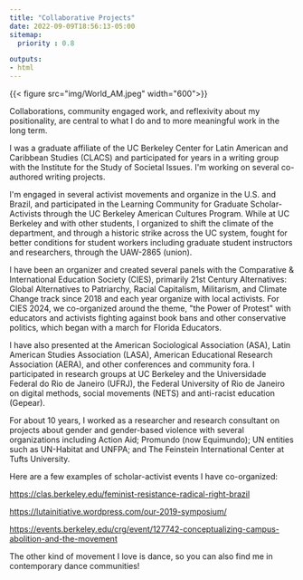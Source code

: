```yaml
---
title: "Collaborative Projects"
date: 2022-09-09T18:56:13-05:00
sitemap:
  priority : 0.8

outputs:
- html
---
```


{{< figure src="img/World_AM.jpeg" width="600">}}

Collaborations, community engaged work, and reflexivity about my positionality, are central to what I do and to more meaningful work in the long term. 

I was a graduate affiliate of the UC Berkeley Center for Latin American and Caribbean Studies (CLACS) and participated for years in a writing group with the Institute for the Study of Societal Issues. I'm working on several co-authored writing projects.

I'm engaged in several activist movements and organize in the U.S. and Brazil, and participated in the Learning Community for Graduate Scholar-Activists through the UC Berkeley American Cultures Program. While at UC Berkeley and with other students, I organized to shift the climate of the department, and through a historic strike across the UC system, fought for better conditions for student workers including graduate student instructors and researchers, through the UAW-2865 (union). 

I have been an organizer and created several panels with the Comparative & International Education Society (CIES), primarily 21st Century Alternatives: Global Alternatives to Patriarchy, Racial Capitalism, Militarism, and Climate Change track since 2018 and each year organize with local activists. For CIES 2024, we co-organized around the theme, "the Power of Protest" with educators and activists fighting against book bans and other conservative politics, which began with a march for Florida Educators.

I have also presented at the American Sociological Association (ASA), Latin American Studies Association (LASA), American Educational Research Association (AERA), and other conferences and community fora. I participated in research groups at UC Berkeley and the Universidade Federal do Rio de Janeiro (UFRJ), the Federal University of Rio de Janeiro on digital methods, social movements (NETS) and anti-racist education (Gepear).

For about 10 years, I worked as a researcher and research consultant on projects about gender and gender-based violence with several organizations including Action Aid; Promundo (now Equimundo); UN entities such as UN-Habitat and UNFPA; and The Feinstein International Center at Tufts University. 

Here are a few examples of scholar-activist events I have co-organized: 

https://clas.berkeley.edu/feminist-resistance-radical-right-brazil

https://lutainitiative.wordpress.com/our-2019-symposium/

https://events.berkeley.edu/crg/event/127742-conceptualizing-campus-abolition-and-the-movement


The other kind of movement I love is dance, so you can also find me in contemporary dance communities!
